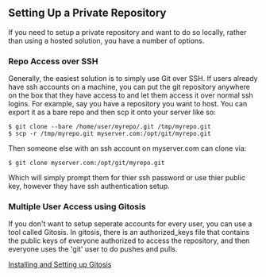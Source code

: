 ## Setting Up a Private Repository ##

If you need to setup a private repository and want to do so locally,
rather than using a hosted solution, you have a number of options.

### Repo Access over SSH ###

Generally, the easiest solution is to simply use Git over SSH.  If users
already have ssh accounts on a machine, you can put the git repository
anywhere on the box that they have access to and let them access it over
normal ssh logins.  For example, say you have a repository you want to
host.  You can export it as a bare repo and then scp it onto your server
like so:

	$ git clone --bare /home/user/myrepo/.git /tmp/myrepo.git
	$ scp -r /tmp/myrepo.git myserver.com:/opt/git/myrepo.git

Then someone else with an ssh account on myserver.com can clone via:

	$ git clone myserver.com:/opt/git/myrepo.git

Which will simply prompt them for thier ssh password or use thier public key,
however they have ssh authentication setup.

### Multiple User Access using Gitosis ###

If you don't want to setup seperate accounts for every user, you can use
a tool called Gitosis.  In gitosis, there is an authorized_keys file that
contains the public keys of everyone authorized to access the repository,
and then everyone uses the 'git' user to do pushes and pulls.

[Installing and Setting up Gitosis](http://www.urbanpuddle.com/articles/2008/07/11/installing-git-on-a-server-ubuntu-or-debian)